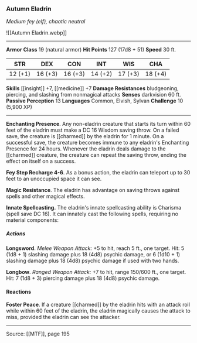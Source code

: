 ### Autumn Eladrin
_Medium fey (elf), chaotic neutral_

![[Autumn Eladrin.webp]]




---

**Armor Class** 19 (natural armor)
**Hit Points** 127 (17d8 + 51)
**Speed** 30 ft.

| STR     | DEX     | CON     | INT     | WIS     | CHA     |
|---------|---------|---------|---------|---------|---------|
| 12 (+1) | 16 (+3) | 16 (+3) | 14 (+2) | 17 (+3) | 18 (+4) |

**Skills** [[insight]] +7, [[medicine]] +7
**Damage Resistances** bludgeoning, piercing, and slashing from nonmagical attacks
**Senses** darkvision 60 ft.
**Passive Perception** 13
**Languages** Common, Elvish, Sylvan
**Challenge** 10 (5,900 XP)

---

**Enchanting Presence**. Any non-eladrin creature that starts its turn within 60 feet of the eladrin must make a DC 16 Wisdom saving throw. On a failed save, the creature is [[charmed]] by the eladrin for 1 minute. On a successful save, the creature becomes immune to any eladrin's Enchanting Presence for 24 hours. Whenever the eladrin deals damage to the [[charmed]] creature, the creature can repeat the saving throw, ending the effect on itself on a success.

**Fey Step Recharge 4-6**. As a bonus action, the eladrin can teleport up to 30 feet to an unoccupied space it can see.

**Magic Resistance**. The eladrin has advantage on saving throws against spells and other magical effects.

**Innate Spellcasting.** The eladrin's innate spellcasting ability is Charisma (spell save DC 16). It can innately cast the following spells, requiring no material components:

##### Actions
**Longsword**. _Melee Weapon Attack:_ +5 to hit, reach 5 ft., one target. Hit: 5 (1d8 + 1) slashing damage plus 18 (4d8) psychic damage, or 6 (1d10 + 1) slashing damage plus 18 (4d8) psychic damage if used with two hands.

**Longbow**. _Ranged Weapon Attack:_ +7 to hit, range 150/600 ft., one target. Hit: 7 (1d8 + 3) piercing damage plus 18 (4d8) psychic damage.

#### Reactions
**Foster Peace**. If a creature [[charmed]] by the eladrin hits with an attack roll while within 60 feet of the eladrin, the eladrin magically causes the attack to miss, provided the eladrin can see the attacker.


---

Source: [[MTF]], page 195